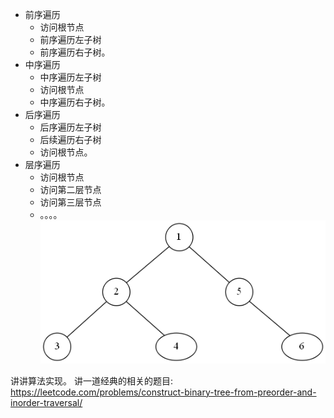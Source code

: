 
* 前序遍历
    * 访问根节点
    * 前序遍历左子树
    * 前序遍历右子树。
* 中序遍历
    * 中序遍历左子树
    * 访问根节点
    * 中序遍历右子树。
* 后序遍历
    * 后序遍历左子树
    * 后续遍历右子树
    * 访问根节点。
* 层序遍历
    * 访问根节点
    * 访问第二层节点
    * 访问第三层节点
    * 。。。。
 ![tu](../../resources/二叉树.png "tu")
 
 讲讲算法实现。
 讲一道经典的相关的题目:
 https://leetcode.com/problems/construct-binary-tree-from-preorder-and-inorder-traversal/
